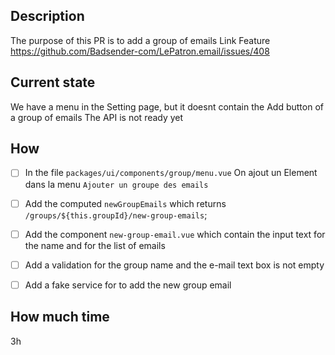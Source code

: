 ## Description

The purpose of this PR is to add a group of emails
Link Feature https://github.com/Badsender-com/LePatron.email/issues/408

## Current state

We have a menu in the Setting page, but it doesnt contain the Add button of a group of emails
The API is not ready yet

## How

- [ ] In the file `packages/ui/components/group/menu.vue` On ajout un Element dans la menu `Ajouter un groupe des emails`

- [ ] Add the computed `newGroupEmails` which returns `/groups/${this.groupId}/new-group-emails`;

- [ ] Add the component `new-group-email.vue` which contain the input text for the name and for the list of emails

- [ ] Add a validation for the group name and the e-mail text box is not empty

- [ ] Add a fake service for to add the new group email

## How much time

3h
